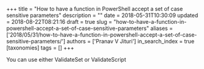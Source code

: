 +++
title = "How to have a function in PowerShell accept a set of case sensitive parameters"
description = ""
date = 2018-05-31T10:30:09
updated = 2018-08-22T08:21:16
draft = true
slug = "how-to-have-a-function-in-powershell-accept-a-set-of-case-sensitive-parameters"
aliases = ['2018/05/31/how-to-have-a-function-in-powershell-accept-a-set-of-case-sensitive-parameters/']
authors = ['Pranav V Jituri']
in_search_index = true
[taxonomies]
tags = []
+++


You can use either ValidateSet or ValidateScript
